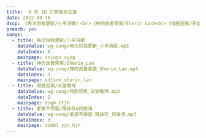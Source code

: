 ```yaml
---
title:  9 月 18 日赞美及证道
date: 2022-09-18
dscp: 《再次将我更新/小羊诗歌》<br>《神的良善荣美/Sherin Lan》<br>《得胜冠冕/天堂敬拜》<br>《愛是不保留/陽詠存&何俊鴻》
preach: yes
songs:
  - title: 再次将我更新/小羊诗歌
    dataValue: wg-song/再次将我更新_小羊诗歌.mp3
    dataIndex: 0
    mainpage: zcjwgx_xysg
  - title: 神的良善荣美/Sherin_Lan
    dataValue: wg-song/神的良善荣美_Sherin_Lan.mp3
    dataIndex: 1
    mainpage: sdlsrm_sherin_lan
  - title: 得胜冠冕/天堂敬拜
    dataValue: wg-song/得胜冠冕_天堂敬拜.mp3
    dataIndex: 2
    mainpage: dsgm_ttjb
  - title: 愛是不保留/陽詠存&何俊鴻
    dataValue: wg-song/爱是不保留_陽詠存_何俊鴻.mp3
    dataIndex: 3
    mainpage: asbbl_yyc_hjh
---
```




